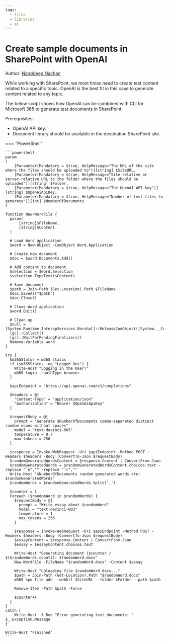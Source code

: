 ```yaml
---
tags:
  - files
  - libraries
  - ai
---
```


# Create sample documents in SharePoint with OpenAI

Author: [Nanddeep Nachan](https://nanddeepnachanblogs.com/posts/2023-02-12-test-docs-spo-openai-power-Automate/)

While working with SharePoint, we most times need to create test content related to a specific topic. OpenAI is the best fit in this case to generate content related to any topic.

The below script shows how OpenAI can be combined with CLI for Microsoft 365 to generate test documents in SharePoint.

Prerequisites:

- OpenAI API key.
- Document library should be available in the destination SharePoint site.

=== "PowerShell"

    ```powershell
    param
    (
        [Parameter(Mandatory = $true, HelpMessage="The URL of the site where the files should be uploaded to")][string] $SiteURL,
        [Parameter(Mandatory = $true, HelpMessage="Site-relative or server-relative URL to the folder where the files should be uploaded")][string] $Folder,
        [Parameter(Mandatory = $true, HelpMessage="The OpenAI API key")][string] $OpenAiApiKey,
        [Parameter(Mandatory = $true, HelpMessage="Number of test files to generate")][int] $NumberOfDocuments
    )

    function New-WordFile {
      param(
          [string]$FileName,
          [string]$Content
      )

      # Load Word application
      $word = New-Object -ComObject Word.Application

      # Create new document
      $doc = $word.Documents.Add()

      # Add content to document
      $selection = $word.Selection
      $selection.TypeText($Content)

      # Save document
      $path = Join-Path (Get-Location).Path $FileName
      $doc.SaveAs("$path")
      $doc.Close()

      # Close Word application
      $word.Quit()

      # Clean up
      $null = [System.Runtime.InteropServices.Marshal]::ReleaseComObject([System.__ComObject]$word)
      [gc]::Collect()
      [gc]::WaitForPendingFinalizers()
      Remove-Variable word
    }

    try {
      $m365Status = m365 status
      if ($m365Status -eq "Logged Out") {
        Write-Host "Logging in the User!"
        m365 login --authType browser
      }

      $apiEndpoint = "https://api.openai.com/v1/completions"

      $headers = @{
        "Content-Type" = "application/json"
        "Authorization" = "Bearer $OpenAiApiKey"
      }

      $requestBody = @{
        prompt = "Generate $NumberOfDocuments comma-separated distinct random nouns without spaces"
        model = "text-davinci-003"        
        temperature = 0.7
        max_tokens = 256
      }

      $response = Invoke-WebRequest -Uri $apiEndpoint -Method POST -Headers $headers -Body (ConvertTo-Json $requestBody)
      $randomGeneratedWordsContent = $response.Content | ConvertFrom-Json
      $randomGeneratedWords = $randomGeneratedWordsContent.choices.text -replace "`n","" -replace "`r",""
      Write-Host "$NumberOfDocuments random generated words are: $randomGeneratedWords"
      $randomWords = $randomGeneratedWords.Split(',')

      $counter = 1
      Foreach ($randomWord in $randomWords) {
        $requestBody = @{
          prompt = "Write essay about $randomWord"
          model = "text-davinci-003"        
          temperature = 1
          max_tokens = 256
        }

        $response = Invoke-WebRequest -Uri $apiEndpoint -Method POST -Headers $headers -Body (ConvertTo-Json $requestBody)
        $essayContent = $response.Content | ConvertFrom-Json
        $essay = $essayContent.choices.text

        Write-Host "Generating document ($counter / $($randomWords.count)): $randomWord.docx"
        New-WordFile -FileName "$randomWord.docx" -Content $essay

        Write-Host "Uploading file $randomWord.docx..."
        $path = Join-Path (Get-Location).Path "$randomWord.docx"
        m365 spo file add --webUrl $SiteURL --folder $Folder --path $path

        Remove-Item -Path $path -Force

        $counter++
      }
    }
    catch {
        Write-Host -f Red "Error generating test documents: " $_.Exception.Message
    }

    Write-Host "Finished"
    ```
